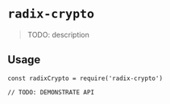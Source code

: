 # `radix-crypto`

> TODO: description

## Usage

```
const radixCrypto = require('radix-crypto')

// TODO: DEMONSTRATE API
```
